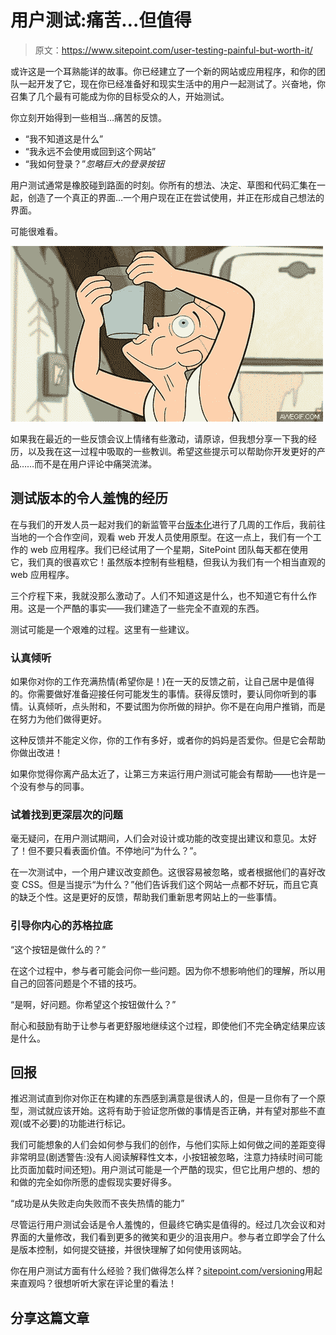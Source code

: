 # 用户测试:痛苦…但值得

> 原文：<https://www.sitepoint.com/user-testing-painful-but-worth-it/>

或许这是一个耳熟能详的故事。你已经建立了一个新的网站或应用程序，和你的团队一起开发了它，现在你已经准备好和现实生活中的用户一起测试了。兴奋地，你召集了几个最有可能成为你的目标受众的人，开始测试。

你立刻开始得到一些相当…痛苦的反馈。

*   “我不知道这是什么”
*   “我永远不会使用或回到这个网站”
*   “我如何登录？”*忽略巨大的登录按钮*

用户测试通常是橡胶碰到路面的时刻。你所有的想法、决定、草图和代码汇集在一起，创造了一个真正的界面…一个用户现在正在尝试使用，并正在形成自己想法的界面。

可能很难看。

![User testing can be like watching someone struggle to drink a glass of water](img/f85972763cca0bb25ff5586a458786d1.png)

如果我在最近的一些反馈会议上情绪有些激动，请原谅，但我想分享一下我的经历，以及我在这一过程中吸取的一些教训。希望这些提示可以帮助你开发更好的产品……而不是在用户评论中痛哭流涕。

## 测试版本的令人羞愧的经历

在与我们的开发人员一起对我们的新监管平台[版本化](https://www.sitepoint.com/versioning)进行了几周的工作后，我前往当地的一个合作空间，观看 web 开发人员使用原型。在这一点上，我们有一个工作的 web 应用程序。我们已经试用了一个星期，SitePoint 团队每天都在使用它，我们真的很喜欢它！虽然版本控制有些粗糙，但我认为我们有一个相当直观的 web 应用程序。

三个疗程下来，我就没那么激动了。人们不知道这是什么，也不知道它有什么作用。这是一个严酷的事实——我们建造了一些完全不直观的东西。

测试可能是一个艰难的过程。这里有一些建议。

### 认真倾听

如果你对你的工作充满热情(希望你是！)在一天的反馈之前，让自己居中是值得的。你需要做好准备迎接任何可能发生的事情。获得反馈时，要认同你听到的事情。认真倾听，点头附和，不要试图为你所做的辩护。你不是在向用户推销，而是在努力为他们做得更好。

这种反馈并不能定义你，你的工作有多好，或者你的妈妈是否爱你。但是它会帮助你做出改进！

如果你觉得你离产品太近了，让第三方来运行用户测试可能会有帮助——也许是一个没有参与的同事。

### 试着找到更深层次的问题

毫无疑问，在用户测试期间，人们会对设计或功能的改变提出建议和意见。太好了！但不要只看表面价值。不停地问“为什么？”。

在一次测试中，一个用户建议改变颜色。这很容易被忽略，或者根据他们的喜好改变 CSS。但是当提示“为什么？”他们告诉我们这个网站一点都不好玩，而且它真的缺乏个性。这是更好的反馈，帮助我们重新思考网站上的一些事情。

### 引导你内心的苏格拉底

“这个按钮是做什么的？”

在这个过程中，参与者可能会问你一些问题。因为你不想影响他们的理解，所以用自己的回答问题是个不错的技巧。

“是啊，好问题。你希望这个按钮做什么？”

耐心和鼓励有助于让参与者更舒服地继续这个过程，即使他们不完全确定结果应该是什么。

## 回报

推迟测试直到你对你正在构建的东西感到满意是很诱人的，但是一旦你有了一个原型，测试就应该开始。这将有助于验证您所做的事情是否正确，并有望对那些不直观(或不必要)的功能进行标记。

我们可能想象的人们会如何参与我们的创作，与他们实际上如何做之间的差距变得非常明显(剧透警告:没有人阅读解释性文本，小按钮被忽略，注意力持续时间可能比页面加载时间还短)。用户测试可能是一个严酷的现实，但它比用户想的、想的和做的完全如你所愿的虚假现实要好得多。

“成功是从失败走向失败而不丧失热情的能力”

尽管运行用户测试会话是令人羞愧的，但最终它确实是值得的。经过几次会议和对界面的大量修改，我们看到更多的微笑和更少的沮丧用户。参与者立即学会了什么是版本控制，如何提交链接，并很快理解了如何使用该网站。

你在用户测试方面有什么经验？我们做得怎么样？[sitepoint.com/versioning](https://www.sitepoint.com/versioning)用起来直观吗？很想听听大家在评论里的看法！

## 分享这篇文章